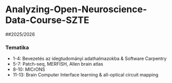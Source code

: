 # Analyzing-Open-Neuroscience-Data-Course-SZTE

##2025/2026

### Tematika
- 1-4: Bevezetés az idegtudományi adathalmazokba & Software Carpentry
- 5-7: Patch-seq, MERFISH, Allen brain atlas
- 8-10: MICrONS
- 11-13: Brain Computer Interface learning & all-optical circuit mapping
